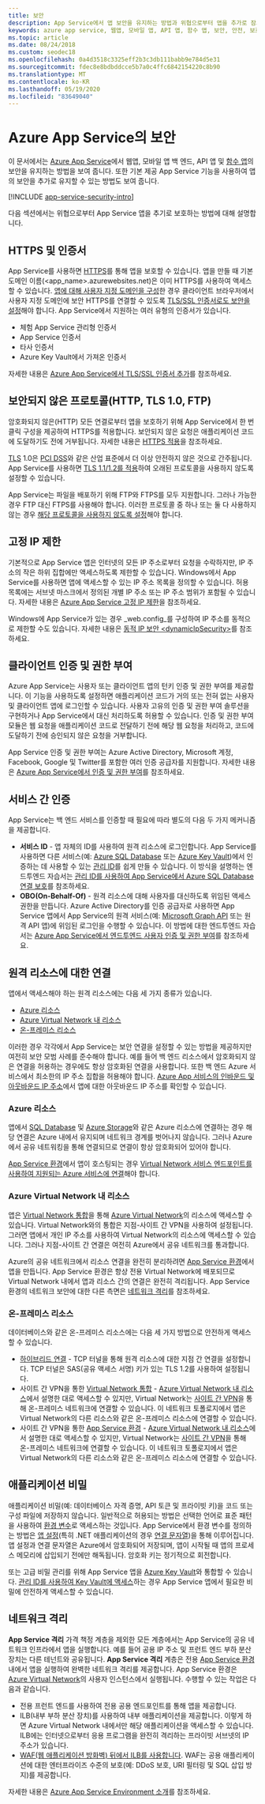 ```yaml
---
title: 보안
description: App Service에서 앱 보안을 유지하는 방법과 위협으로부터 앱을 추가로 잠그는 방법을 알아봅니다.
keywords: azure app service, 웹앱, 모바일 앱, API 앱, 함수 앱, 보안, 안전, 보호, 규정 준수, 준수, 인증서, 트러스트, 암호화, 암호화됨, IP 제한, 인증, 권한 부여, 관리 서비스 ID, 관리 ID, 비밀, 패칭, 패치, 버전, 격리, 네트워크 격리, web app, mobile app, api app, function app, security, secure, secured, compliance, compliant, certificate, certificates, https, ftps, tls, trust, encryption, encrypt, encrypted, ip restriction, authentication, authorization, authn, autho, msi, managed service identity, managed identity, secrets, secret, patching, patch, patches, version, isolation, network isolation, ddos, mitm
ms.topic: article
ms.date: 08/24/2018
ms.custom: seodec18
ms.openlocfilehash: 0a4d3518c3325eff2b3c3db111babb9e784d5e31
ms.sourcegitcommit: fdec8e8bdbddcce5b7a0c4ffc6842154220c8b90
ms.translationtype: MT
ms.contentlocale: ko-KR
ms.lasthandoff: 05/19/2020
ms.locfileid: "83649040"
---
```

# <a name="security-in-azure-app-service"></a>Azure App Service의 보안

이 문서에서는 [Azure App Service](overview.md)에서 웹앱, 모바일 앱 백 엔드, API 앱 및 [함수 앱](/azure/azure-functions/)의 보안을 유지하는 방법을 보여 줍니다. 또한 기본 제공 App Service 기능을 사용하여 앱의 보안을 추가로 유지할 수 있는 방법도 보여 줍니다.

[!INCLUDE [app-service-security-intro](../../includes/app-service-security-intro.md)]

다음 섹션에서는 위협으로부터 App Service 앱을 추기로 보호하는 방법에 대해 설명합니다.

## <a name="https-and-certificates"></a>HTTPS 및 인증서

App Service를 사용하면 [HTTPS](https://wikipedia.org/wiki/HTTPS)를 통해 앱을 보호할 수 있습니다. 앱을 만들 때 기본 도메인 이름(\<app_name>.azurewebsites.net)은 이미 HTTPS를 사용하여 액세스할 수 있습니다. [앱에 대해 사용자 지정 도메인을 구성](app-service-web-tutorial-custom-domain.md)한 경우 클라이언트 브라우저에서 사용자 지정 도메인에 보안 HTTPS를 연결할 수 있도록 [TLS/SSL 인증서로도 보안을 설정](configure-ssl-bindings.md)해야 합니다. App Service에서 지원하는 여러 유형의 인증서가 있습니다.

- 체험 App Service 관리형 인증서
- App Service 인증서
- 타사 인증서
- Azure Key Vault에서 가져온 인증서

자세한 내용은 [Azure App Service에서 TLS/SSL 인증서 추가](configure-ssl-certificate.md)를 참조하세요.

## <a name="insecure-protocols-http-tls-10-ftp"></a>보안되지 않은 프로토콜(HTTP, TLS 1.0, FTP)

암호화되지 않은(HTTP) 모든 연결로부터 앱을 보호하기 위해 App Service에서 한 번 클릭 구성을 제공하여 HTTPS를 적용합니다. 보안되지 않은 요청은 애플리케이션 코드에 도달하기도 전에 거부됩니다. 자세한 내용은 [HTTPS 적용](configure-ssl-bindings.md#enforce-https)을 참조하세요.

[TLS](https://wikipedia.org/wiki/Transport_Layer_Security) 1.0은 [PCI DSS](https://wikipedia.org/wiki/Payment_Card_Industry_Data_Security_Standard)와 같은 산업 표준에서 더 이상 안전하지 않은 것으로 간주됩니다. App Service를 사용하면 [TLS 1.1/1.2를 적용](configure-ssl-bindings.md#enforce-tls-versions)하여 오래된 프로토콜을 사용하지 않도록 설정할 수 있습니다.

App Service는 파일을 배포하기 위해 FTP와 FTPS를 모두 지원합니다. 그러나 가능한 경우 FTP 대신 FTPS를 사용해야 합니다. 이러한 프로토콜 중 하나 또는 둘 다 사용하지 않는 경우 [해당 프로토콜을 사용하지 않도록 설정](deploy-ftp.md#enforce-ftps)해야 합니다.

## <a name="static-ip-restrictions"></a>고정 IP 제한

기본적으로 App Service 앱은 인터넷의 모든 IP 주소로부터 요청을 수락하지만, IP 주소의 작은 하위 집합에만 액세스하도록 제한할 수 있습니다. Windows에서 App Service를 사용하면 앱에 액세스할 수 있는 IP 주소 목록을 정의할 수 있습니다. 허용 목록에는 서브넷 마스크에서 정의된 개별 IP 주소 또는 IP 주소 범위가 포함될 수 있습니다. 자세한 내용은 [Azure App Service 고정 IP 제한](app-service-ip-restrictions.md)을 참조하세요.

Windows에 App Service가 있는 경우 _web.config_를 구성하여 IP 주소를 동적으로 제한할 수도 있습니다. 자세한 내용은 [동적 IP 보안 \<dynamicIpSecurity>](https://docs.microsoft.com/iis/configuration/system.webServer/security/dynamicIpSecurity/)를 참조하세요.

## <a name="client-authentication-and-authorization"></a>클라이언트 인증 및 권한 부여

Azure App Service는 사용자 또는 클라이언트 앱의 턴키 인증 및 권한 부여를 제공합니다. 이 기능을 사용하도록 설정하면 애플리케이션 코드가 거의 또는 전혀 없는 사용자 및 클라이언트 앱에 로그인할 수 있습니다. 사용자 고유의 인증 및 권한 부여 솔루션을 구현하거나 App Service에서 대신 처리하도록 허용할 수 있습니다. 인증 및 권한 부여 모듈은 웹 요청을 애플리케이션 코드로 전달하기 전에 해당 웹 요청을 처리하고, 코드에 도달하기 전에 승인되지 않은 요청을 거부합니다.

App Service 인증 및 권한 부여는 Azure Active Directory, Microsoft 계정, Facebook, Google 및 Twitter를 포함한 여러 인증 공급자를 지원합니다. 자세한 내용은 [Azure App Service에서 인증 및 권한 부여](overview-authentication-authorization.md)를 참조하세요.

## <a name="service-to-service-authentication"></a>서비스 간 인증

App Service는 백 엔드 서비스를 인증할 때 필요에 따라 별도의 다음 두 가지 메커니즘을 제공합니다.

- **서비스 ID** - 앱 자체의 ID를 사용하여 원격 리소스에 로그인합니다. App Service를 사용하면 다른 서비스(예: [Azure SQL Database](/azure/sql-database/) 또는 [Azure Key Vault](/azure/key-vault/))에서 인증하는 데 사용할 수 있는 [관리 ID](overview-managed-identity.md)를 쉽게 만들 수 있습니다. 이 방식을 설명하는 엔드투엔드 자습서는 [관리 ID를 사용하여 App Service에서 Azure SQL Database 연결 보호](app-service-web-tutorial-connect-msi.md)를 참조하세요.
- **OBO(On-Behalf-Of)** - 원격 리소스에 대해 사용자를 대신하도록 위임된 액세스 권한을 만듭니다. Azure Active Directory를 인증 공급자로 사용하면 App Service 앱에서 App Service의 원격 서비스(예: [Microsoft Graph API](../active-directory/develop/microsoft-graph-intro.md) 또는 원격 API 앱)에 위임된 로그인을 수행할 수 있습니다. 이 방법에 대한 엔드투엔드 자습서는 [Azure App Service에서 엔드투엔드 사용자 인증 및 권한 부여](app-service-web-tutorial-auth-aad.md)를 참조하세요.

## <a name="connectivity-to-remote-resources"></a>원격 리소스에 대한 연결

앱에서 액세스해야 하는 원격 리소스에는 다음 세 가지 종류가 있습니다. 

- [Azure 리소스](#azure-resources)
- [Azure Virtual Network 내 리소스](#resources-inside-an-azure-virtual-network)
- [온-프레미스 리소스](#on-premises-resources)

이러한 경우 각각에서 App Service는 보안 연결을 설정할 수 있는 방법을 제공하지만 여전히 보안 모범 사례를 준수해야 합니다. 예를 들어 백 엔드 리소스에서 암호화되지 않은 연결을 허용하는 경우에도 항상 암호화된 연결을 사용합니다. 또한 백 엔드 Azure 서비스에서 최소한의 IP 주소 집합을 허용해야 합니다. [Azure App 서비스의 인바운드 및 아웃바운드 IP 주소](overview-inbound-outbound-ips.md)에서 앱에 대한 아웃바운드 IP 주소를 확인할 수 있습니다.

### <a name="azure-resources"></a>Azure 리소스

앱에서 [SQL Database](https://azure.microsoft.com/services/sql-database/) 및 [Azure Storage](/azure/storage/)와 같은 Azure 리소스에 연결하는 경우 해당 연결은 Azure 내에서 유지되며 네트워크 경계를 벗어나지 않습니다. 그러나 Azure에서 공유 네트워킹을 통해 연결되므로 연결이 항상 암호화되어 있어야 합니다. 

[App Service 환경](environment/intro.md)에서 앱이 호스팅되는 경우 [Virtual Network 서비스 엔드포인트를 사용하여 지원되는 Azure 서비스에 연결](../virtual-network/virtual-network-service-endpoints-overview.md)해야 합니다.

### <a name="resources-inside-an-azure-virtual-network"></a>Azure Virtual Network 내 리소스

앱은 [Virtual Network 통합](web-sites-integrate-with-vnet.md)을 통해 [Azure Virtual Network](/azure/virtual-network/)의 리소스에 액세스할 수 있습니다. Virtual Network와의 통합은 지점-사이트 간 VPN을 사용하여 설정됩니다. 그러면 앱에서 개인 IP 주소를 사용하여 Virtual Network의 리소스에 액세스할 수 있습니다. 그러나 지점-사이트 간 연결은 여전히 Azure에서 공유 네트워크를 통과합니다. 

Azure의 공유 네트워크에서 리소스 연결을 완전히 분리하려면 [App Service 환경](environment/intro.md)에서 앱을 만듭니다. App Service 환경은 항상 전용 Virtual Network에 배포되므로 Virtual Network 내에서 앱과 리소스 간의 연결은 완전히 격리됩니다. App Service 환경의 네트워크 보안에 대한 다른 측면은 [네트워크 격리](#network-isolation)를 참조하세요.

### <a name="on-premises-resources"></a>온-프레미스 리소스

데이터베이스와 같은 온-프레미스 리소스에는 다음 세 가지 방법으로 안전하게 액세스할 수 있습니다. 

- [하이브리드 연결](app-service-hybrid-connections.md) - TCP 터널을 통해 원격 리소스에 대한 지점 간 연결을 설정합니다. TCP 터널은 SAS(공유 액세스 서명) 키가 있는 TLS 1.2를 사용하여 설정됩니다.
- 사이트 간 VPN을 통한 [Virtual Network 통합](web-sites-integrate-with-vnet.md) - [Azure Virtual Network 내 리소스](#resources-inside-an-azure-virtual-network)에서 설명한 대로 액세스할 수 있지만, Virtual Network는 [사이트 간 VPN](../vpn-gateway/vpn-gateway-howto-site-to-site-resource-manager-portal.md)을 통해 온-프레미스 네트워크에 연결할 수 있습니다. 이 네트워크 토폴로지에서 앱은 Virtual Network의 다른 리소스와 같은 온-프레미스 리소스에 연결할 수 있습니다.
- 사이트 간 VPN을 통한 [App Service 환경](environment/intro.md) - [Azure Virtual Network 내 리소스](#resources-inside-an-azure-virtual-network)에서 설명한 대로 액세스할 수 있지만, Virtual Network는 [사이트 간 VPN](../vpn-gateway/vpn-gateway-howto-site-to-site-resource-manager-portal.md)을 통해 온-프레미스 네트워크에 연결할 수 있습니다. 이 네트워크 토폴로지에서 앱은 Virtual Network의 다른 리소스와 같은 온-프레미스 리소스에 연결할 수 있습니다.

## <a name="application-secrets"></a>애플리케이션 비밀

애플리케이션 비밀(예: 데이터베이스 자격 증명, API 토큰 및 프라이빗 키)을 코드 또는 구성 파일에 저장하지 않습니다. 일반적으로 허용되는 방법은 선택한 언어로 표준 패턴을 사용하여 [환경 변수](https://wikipedia.org/wiki/Environment_variable)로 액세스하는 것입니다. App Service에서 환경 변수를 정의하는 방법은 [앱 설정](configure-common.md#configure-app-settings)(특히 .NET 애플리케이션의 경우 [연결 문자열](configure-common.md#configure-connection-strings))을 통해 이루어집니다. 앱 설정과 연결 문자열은 Azure에서 암호화되어 저장되며, 앱이 시작될 때 앱의 프로세스 메모리에 삽입되기 전에만 해독됩니다. 암호화 키는 정기적으로 회전합니다.

또는 고급 비밀 관리를 위해 App Service 앱을 [Azure Key Vault](/azure/key-vault/)와 통합할 수 있습니다. [관리 ID를 사용하여 Key Vault에 액세스](../key-vault/tutorial-web-application-keyvault.md)하는 경우 App Service 앱에서 필요한 비밀에 안전하게 액세스할 수 있습니다.

## <a name="network-isolation"></a>네트워크 격리

**App Service 격리** 가격 책정 계층을 제외한 모든 계층에서는 App Service의 공유 네트워크 인프라에서 앱을 실행합니다. 예를 들어 공용 IP 주소 및 프런트 엔드 부하 분산 장치는 다른 테넌트와 공유됩니다. **App Service 격리** 계층은 전용 [App Service 환경](environment/intro.md) 내에서 앱을 실행하여 완벽한 네트워크 격리를 제공합니다. App Service 환경은 [Azure Virtual Network](/azure/virtual-network/)의 사용자 인스턴스에서 실행됩니다. 수행할 수 있는 작업은 다음과 같습니다. 

- 전용 프런트 엔드를 사용하여 전용 공용 엔드포인트를 통해 앱을 제공합니다.
- ILB(내부 부하 분산 장치)를 사용하여 내부 애플리케이션을 제공합니다. 이렇게 하면 Azure Virtual Network 내에서만 해당 애플리케이션을 액세스할 수 있습니다. ILB에는 인터넷으로부터 응용 프로그램을 완전히 격리하는 프라이빗 서브넷의 IP 주소가 있습니다.
- [WAF(웹 애플리케이션 방화벽) 뒤에서 ILB를 사용합니다](environment/integrate-with-application-gateway.md). WAF는 공용 애플리케이션에 대한 엔터프라이즈 수준의 보호(예: DDoS 보호, URI 필터링 및 SQL 삽입 방지)를 제공합니다.

자세한 내용은 [Azure App Service Environment 소개](environment/intro.md)를 참조하세요. 
